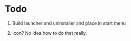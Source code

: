# Todo

1) Build launcher and uninstaller and place in start menu

2) Icon? No idea how to do that really.